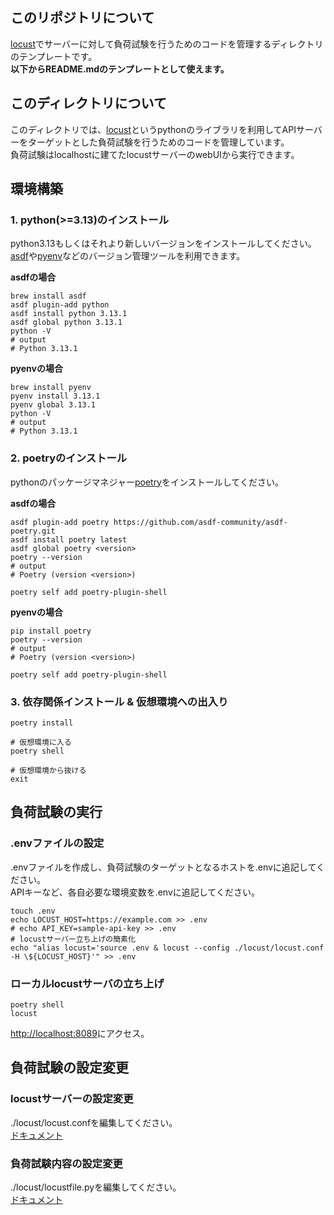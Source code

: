 ## このリポジトリについて
[locust](https://locust.io/)でサーバーに対して負荷試験を行うためのコードを管理するディレクトリのテンプレートです。<br>
**以下からREADME.mdのテンプレートとして使えます。**

## このディレクトリについて
このディレクトリでは、[locust](https://locust.io/)というpythonのライブラリを利用してAPIサーバーをターゲットとした負荷試験を行うためのコードを管理しています。</br>
負荷試験はlocalhostに建てたlocustサーバーのwebUIから実行できます。

## 環境構築

### 1. python(>=3.13)のインストール
python3.13もしくはそれより新しいバージョンをインストールしてください。</br>
[asdf](https://asdf-vm.com/)や[pyenv](https://github.com/pyenv/pyenv)などのバージョン管理ツールを利用できます。

**asdfの場合**
```shell
brew install asdf
asdf plugin-add python
asdf install python 3.13.1
asdf global python 3.13.1
python -V
# output
# Python 3.13.1
```

**pyenvの場合**
```shell
brew install pyenv
pyenv install 3.13.1
pyenv global 3.13.1
python -V
# output
# Python 3.13.1
```

### 2. poetryのインストール
pythonのパッケージマネジャー[poetry](https://python-poetry.org/)をインストールしてください。

**asdfの場合**
```shell
asdf plugin-add poetry https://github.com/asdf-community/asdf-poetry.git
asdf install poetry latest
asdf global poetry <version>
poetry --version
# output
# Poetry (version <version>)

poetry self add poetry-plugin-shell
```

**pyenvの場合**
```shell
pip install poetry
poetry --version
# output
# Poetry (version <version>)

poetry self add poetry-plugin-shell
```

### 3. 依存関係インストール & 仮想環境への出入り
```shell
poetry install

# 仮想環境に入る
poetry shell

# 仮想環境から抜ける
exit
```

## 負荷試験の実行

### .envファイルの設定
.envファイルを作成し、負荷試験のターゲットとなるホストを.envに追記してください。</br>
APIキーなど、各自必要な環境変数を.envに追記してください。

```shell
touch .env
echo LOCUST_HOST=https://example.com >> .env
# echo API_KEY=sample-api-key >> .env
# locustサーバー立ち上げの簡素化
echo "alias locust='source .env & locust --config ./locust/locust.conf -H \${LOCUST_HOST}'" >> .env
```

### ローカルlocustサーバの立ち上げ
```shell
poetry shell
locust
```
[http://localhost:8089](http://localhost:8089)にアクセス。

## 負荷試験の設定変更

### locustサーバーの設定変更
./locust/locust.confを編集してください。</br>
[ドキュメント](https://docs.locust.io/en/stable/configuration.html)

### 負荷試験内容の設定変更
./locust/locustfile.pyを編集してください。</br>
[ドキュメント](https://docs.locust.io/en/stable/writing-a-locustfile.html)
